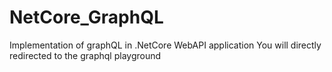 # NetCore_GraphQL
Implementation of graphQL in .NetCore WebAPI application
You will directly redirected to the graphql playground
